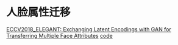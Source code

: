 # 人脸属性迁移
[ECCV2018_ELEGANT: Exchanging Latent Encodings with GAN for Transferring Multiple Face Attributes](https://arxiv.org/abs/1803.10562)
[code](https://github.com/Prinsphield/ELEGANT)
